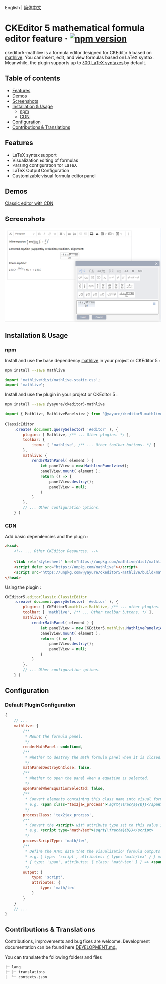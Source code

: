 English | [简体中文](./README.zh-CN.md)

CKEditor 5 mathematical formula editor feature &middot; [![npm version](https://img.shields.io/npm/v/@yayure/ckeditor5-mathlive.svg?style=flat)](https://www.npmjs.com/package/@yayure/ckeditor5-mathlive)
==========================
ckeditor5-mathlive is a formula editor designed for CKEditor 5 based on [mathlive](https://cortexjs.io/mathlive). You can insert, edit, and view formulas based on LaTeX syntax. Meanwhile, the plugin supports up to [800 LaTeX syntaxes](https://cortexjs.io/mathlive/reference/commands) by default.

## Table of contents

- [Features](#features)
- [Demos](#demos)
- [Screenshots](#screenshots)
- [Installation & Usage](#installation--usage)
  - [npm](#npm)
  - [CDN](#cdn)
- [Configuration](#configuration)
- [Contributions & Translations](#contributions--translations)

## Features

- LaTeX syntax support
- Visualization editing of formulas
- Parsing configuration for LaTeX
- LaTeX Output Configuration
- Customizable visual formula editor panel

## Demos

[Classic editor with CDN](https://jsfiddle.net/Yayure/ymph7stk/)

## Screenshots

![Screenshot 1](/screenshots/1.png?raw=true "Screenshot 1")

## Installation & Usage

### npm

Install and use the base dependency [mathlive](https://www.npmjs.com/package/mathlive) in your project or CKEditor 5 :

```bash
npm install --save mathlive
```

```js
import 'mathlive/dist/mathlive-static.css';
import 'mathlive';
```

Install and use the plugin in your project or CKEditor 5 :

```bash
npm install --save @yayure/ckeditor5-mathlive
```

```js
import { Mathlive, MathlivePanelview } from '@yayure/ckeditor5-mathlive';

ClassicEditor
    .create( document.querySelector( '#editor' ), {
        plugins: [ Mathlive, /** ... Other plugins. */ ],
        toolbar: {
            items: [ 'mathlive', /** ... Other toolbar buttons. */ ]
        },
        mathlive: {
            renderMathPanel( element ) {
                let panelView = new MathlivePanelview();
                panelView.mount( element );
                return () => {
                    panelView.destroy();
                    panelView = null;
                }
            }
        },
        // ... Other configuration options.
    } )
```

### CDN

Add basic dependencies and the plugin :

```html
<head>
    <!-- ... Other CKEditor Resources. -->

    <link rel="stylesheet" href="https://unpkg.com/mathlive/dist/mathlive-static.css" />
    <script defer src="https://unpkg.com/mathlive"></script>
    <script src="https://unpkg.com/@yayure/ckeditor5-mathlive/build/mathlive.js"></script>
</head>
```

Using the plugin :

```js
CKEditor5.editorClassic.ClassicEditor
    .create( document.querySelector( '#editor' ), {
        plugins: [ CKEditor5.mathlive.Mathlive, /** ... other plugins. */ ],
        toolbar: [ 'mathlive', /** ... Other toolbar buttons. */ ],
        mathlive: {
            renderMathPanel( element ) {
                let panelView = new CKEditor5.mathlive.MathlivePanelview();
                panelView.mount( element );
                return () => {
                    panelView.destroy();
                    panelView = null;
                }
            }
        },
        // ... Other configuration options.
    } )
```

## Configuration

### Default Plugin Configuration

```js
{
    // ...
    mathlive: {
        /**
         * Mount the formula panel.
         */
        renderMathPanel: undefined,
        /**
         * Whether to destroy the math formula panel when it is closed.
         */
        mathPanelDestroyOnClose: false,
        /**
         * Whether to open the panel when a equation is selected.
         */
        openPanelWhenEquationSelected: false,
        /**
         * Convert elements containing this class name into visual formula displays.
         * e.g. <span class="tex2jax_process">\sqrt{\frac{a}{b}}</span>
         */
        processClass: 'tex2jax_process',
        /**
         * Convert the <script> with attribute type set to this value into visual formula displays.
         * e.g. <script type="math/tex">\sqrt{\frac{a}{b}}</script>
         */
        processScriptType: 'math/tex',
        /**
         * Define the HTML data that the visualization formula outputs in CKEditor.
         * e.g. { type: 'script', attributes: { type: 'math/tex' } } => <script type="math/tex">\sqrt{\frac{a}{b}}</script>
         * { type: 'span', attributes: { class: 'math-tex' } } => <span class="math-tex">\sqrt{\frac{a}{b}}</span>
         */
        output: {
            type: 'script',
            attributes: {
                type: 'math/tex'
            }
        }
    }
    // ...
}
```

## Contributions & Translations
Contributions, improvements and bug fixes are welcome. Development documentation can be found here [DEVELOPMENT.md](./DEVELOPMENT.md)。

You can translate the following folders and files

```
├─ lang
├─ ├─ translations
│  └─ contexts.json
```
